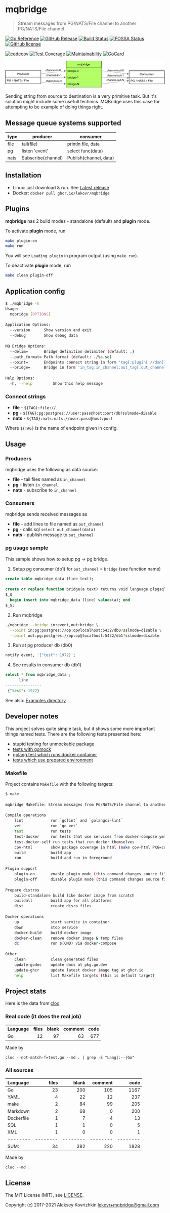 # mqbridge

> Stream messages from PG/NATS/File channel to another PG/NATS/File channel

[![Go Reference][ref1]][ref2]
 [![GitHub Release][gr1]][gr2]
 [![Build Status][bs1]][bs2]
 [![FOSSA Status][fs1]][fs2]
 [![GitHub license][gl1]][gl2]

[![codecov][cc1]][cc2]
 [![Test Coverage][cct1]][cct2]
 [![Maintainability][ccm1]][ccm2]
 [![GoCard][gc1]][gc2]

[cct1]: https://api.codeclimate.com/v1/badges/0f7f2d4314b28b45e333/test_coverage
[cct2]: https://codeclimate.com/github/LeKovr/mqbridge/test_coverage
[ccm1]: https://api.codeclimate.com/v1/badges/0f7f2d4314b28b45e333/maintainability
[ccm2]: https://codeclimate.com/github/LeKovr/mqbridge/maintainability
[fs1]: https://app.fossa.com/api/projects/git%2Bgithub.com%2FLeKovr%2Fmqbridge.svg?type=shield
[fs2]: https://app.fossa.com/projects/git%2Bgithub.com%2FLeKovr%2Fmqbridge?ref=badge_shield
[ref1]: https://pkg.go.dev/badge/github.com/LeKovr/mqbridge.svg
[ref2]: https://pkg.go.dev/github.com/LeKovr/mqbridge
[cc1]: https://codecov.io/gh/LeKovr/mqbridge/branch/master/graph/badge.svg
[cc2]: https://codecov.io/gh/LeKovr/mqbridge
[gc1]: https://goreportcard.com/badge/github.com/LeKovr/mqbridge
[gc2]: https://goreportcard.com/report/github.com/LeKovr/mqbridge
[bs1]: https://cloud.drone.io/api/badges/LeKovr/mqbridge/status.svg
[bs2]: https://cloud.drone.io/LeKovr/mqbridge
[gr1]: https://img.shields.io/github/release/LeKovr/mqbridge.svg
[gr2]: https://github.com/LeKovr/mqbridge/releases
[gl1]: https://img.shields.io/github/license/LeKovr/mqbridge.svg
[gl2]: https://github.com/LeKovr/mqbridge/blob/master/LICENSE

![Data flow](draw.io.dia.png)

Sending string from source to destination is a very primitive task. But it's solution might include some usefull technics. MQBridge uses this case for attempting to be example of doing things right.

## Message queue systems supported

  type | producer | consumer
-------|----------|----------
 file  | tail(file) | println file, data
  pg   | listen 'event' | select func(data)
  nats | Subscribe(channel) | Publish(channel, data)

## Installation

* Linux: just download & run. See [Latest release](https://github.com/LeKovr/mqbridge/releases/latest)
* Docker: `docker pull ghcr.io/lekovr/mqbridge`

## Plugins

**mqbridge** has 2 build modes - standalone (default) and **plugin** mode.

To activate **plugin** mode, run

```sh
make plugin-on
make run
```

You will see `Loading plugin` in program output (using `make run`).

To deactivate **plugin** mode, run

```sh
make clean plugin-off
```

## Application config

```sh
$ ./mqbridge -h
Usage:
  mqbridge [OPTIONS]

Application Options:
  --version      Show version and exit
  --debug        Show debug data

MQ Bridge Options:
  --delim=       Bridge definition delimiter (default: ,)
  --path_format= Path format (default: ./%s.so)
  --point=       Endpoints connect string in form 'tag[:plugin[://dsn]]' (default: io:file)
  --bridge=      Bridge in form 'in_tag:in_channel:out_tag[:out_channel]' (default: io:src.txt,io:dst.txt)

Help Options:
  -h, --help         Show this help message
```

### Connect strings

* **file** - `${TAG):file://`
* **pg** - `${TAG}:pg:postgres://user:pass@host:port/db?sslmode=disable`
* **nats** - `${TAG}:nats:nats://user:pass@host:port`

Where `${TAG}` is the name of endpoint given in config.

## Usage

### Producers

mqbridge uses the following as data source:

* **file** - tail files named as `in_channel`
* **pg** - listen `in_channel`
* **nats** - subscribe to `in_channel`

### Consumers

mqbridge sends received messages as

* **file** - add lines to file named as `out_channel`
* **pg** - calls sql `select out_channel(data)`
* **nats** - publish message to `out_channel`

### pg usage sample

This sample shows how to setup pg -> pg bridge.

1. Setup pg consumer (db1) for `out_channel` = `bridge` (see function name)

```sql
create table mqbridge_data (line text);

create or replace function bridge(a text) returns void language plpgsql as
$_$ 
  begin insert into mqbridge_data (line) values(a); end 
$_$;
```

2. Run mqbridge

```sh
./mqbridge --bridge in:event,out:bridge \
  --point in:pg:postgres://op:op@localhost:5432/db0?sslmode=disable \
  --point out:pg:postgres://op:op@localhost:5432/db1?sslmode=disable
```

3. Run at pg producer db (db0)

```sql
notify event, '{"test": 1972}';
```

4. See results in consumer db (db1)

```sql
select * from mqbridge_data ;
      line     
----------------
 {"test": 1972}
```

See also: [Examples directory](examples/)

## Developer notes

This project solves quite simple task, but it shows some more important things named tests.
There are the following tests presented here:

* [stupid testing for unmockable package](plugins/pg/pg_test.go#L31)
* [tests with gomock](plugins/nats/nats_test.go)
* [golang test which runs docker container](plugins/pg/docker_test.go)
* [tests which use prepared environment](Makefile#L86)

### Makefile

Project contains `Makefile` with the following targets:

```bash
$ make

mqbridge Makefile: Stream messages from PG/NATS/File channel to another PG/NATS/File channel

Compile operations
    lint            run `golint` and `golangci-lint`
    vet             run `go vet`
    test            run tests
    test-docker     run tests that use services from docker-compose.yml
    test-docker-self run tests that run docker themselves
    cov-html        show package coverage in html (make cov-html PKG=counter)
    build           build app
    run             build and run in foreground

Plugin support
    plugin-on       enable plugin mode (this command changes source files)
    plugin-off      disable plugin mode (this command changes source files back)

Prepare distros
    build-standalone build like docker image from scratch
    buildall        build app for all platforms
    dist            create disro files

Docker operations
    up              start service in container
    down            stop service
    docker-build    build docker image
    docker-clean    remove docker image & temp files
    dc              run $(CMD) via docker-compose

Other
    clean           clean generated files
    update-godoc    update docs at pkg.go.dev
    update-ghcr     update latest docker image tag at ghcr.io
    help            list Makefile targets (this is default target)

```
## Project stats

Here is the data from [cloc](https://github.com/AlDanial/cloc)

### Real code (it does the real job)

Language|files|blank|comment|code
:-------|-------:|-------:|-------:|-------:
Go |12|97|63|677

Made by
```
cloc --not-match-f=test.go --md . | grep -E "Lang|:--|Go"
```

### All sources

Language|files|blank|comment|code
:-------|-------:|-------:|-------:|-------:
Go|23|200|105|1167
YAML|4|22|12|237
make|2|84|99|205
Markdown|2|68|0|200
Dockerfile|1|7|4|13
SQL|1|1|0|5
XML|1|0|0|1
--------|--------|--------|--------|--------
SUM:|34|382|220|1828


Made by
```
cloc --md .
```

## License

The MIT License (MIT), see [LICENSE](LICENSE).

Copyright (c) 2017-2021 Aleksey Kovrizhkin <lekovr+mqbridge@gmail.com>
